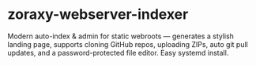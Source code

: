 # zoraxy-webserver-indexer
Modern auto-index &amp; admin for static webroots — generates a stylish landing page, supports cloning GitHub repos, uploading ZIPs, auto git pull updates, and a password-protected file editor. Easy systemd install.

